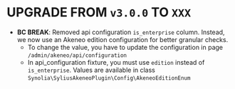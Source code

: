 # UPGRADE FROM `v3.0.0` TO `XXX`

* **BC BREAK**: Removed api configuration `is_enterprise` column. 
  Instead, we now use an Akeneo edition configuration for better granular checks.
  * To change the value, you have to update the configuration in page `/admin/akeneo/api/configuration`
  * In api_configuration fixture, you must use `edition` instead of `is_enterprise`. 
    Values are available in class `Synolia\SyliusAkeneoPlugin\Config\AkeneoEditionEnum`
